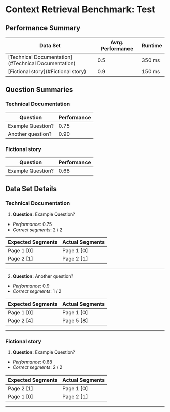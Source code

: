 # Context Retrieval Benchmark: Test

## Performance Summary

| Data Set | Avrg. Performance | Runtime |
|-|-|-|
| [Technical Documentation](#Technical Documentation) | 0.5 | 350 ms |
| [Fictional story](#Fictional story) | 0.9 | 150 ms |

## Question Summaries

### Technical Documentation

| Question | Performance |
|-|-|
| Example Question? | 0.75 |
| Another question? | 0.90 |

### Fictional story

| Question | Performance |
|-|-|
| Example Question? | 0.68 |

## Data Set Details

### Technical Documentation

1. **Question:** Example Question?
- _Performance_: 0.75
- _Correct segments_: 2 / 2

| Expected Segments | Actual Segments |
|-|-|
| Page 1 [0] | Page 1 [0] |
| Page 2 [1] | Page 2 [1] |

---

2. **Question:** Another question?
- _Performance_: 0.9
- _Correct segments_: 1 / 2

| Expected Segments | Actual Segments |
|-|-|
| Page 1 [0] | Page 1 [0] |
| Page 2 [4] | Page 5 [8] |

---

### Fictional story

1. **Question:** Example Question?
- _Performance_: 0.68
- _Correct segments_: 2 / 2

| Expected Segments | Actual Segments |
|-|-|
| Page 2 [1] | Page 1 [0] |
| Page 1 [0] | Page 2 [1] |

---